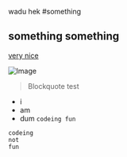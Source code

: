 wadu hek
#something

## something something

[very nice](https://www.youtube.com/watch?v=dQw4w9WgXcQ)

![Image](https://cdn.discordapp.com/attachments/663626967588798487/927818248404213800/unknown.png)

> Blockquote test
- i
- am
- dum
`codeing fun`

```
codeing
not
fun
```